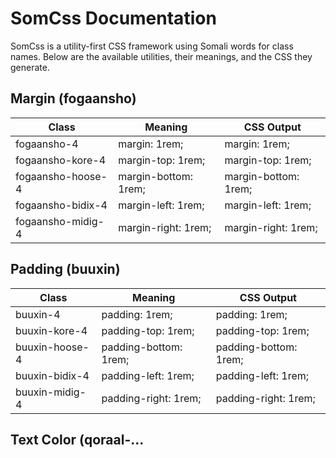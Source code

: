 # SomCss Documentation

SomCss is a utility-first CSS framework using Somali words for class names. Below are the available utilities, their meanings, and the CSS they generate.

## Margin (fogaansho)
| Class                | Meaning                | CSS Output           |
|----------------------|-----------------------|----------------------|
| fogaansho-4          | margin: 1rem;         | margin: 1rem;        |
| fogaansho-kore-4     | margin-top: 1rem;     | margin-top: 1rem;    |
| fogaansho-hoose-4    | margin-bottom: 1rem;  | margin-bottom: 1rem; |
| fogaansho-bidix-4    | margin-left: 1rem;    | margin-left: 1rem;   |
| fogaansho-midig-4    | margin-right: 1rem;   | margin-right: 1rem;  |

## Padding (buuxin)
| Class                | Meaning                | CSS Output           |
|----------------------|-----------------------|----------------------|
| buuxin-4             | padding: 1rem;        | padding: 1rem;       |
| buuxin-kore-4        | padding-top: 1rem;    | padding-top: 1rem;   |
| buuxin-hoose-4       | padding-bottom: 1rem; | padding-bottom: 1rem;|
| buuxin-bidix-4       | padding-left: 1rem;   | padding-left: 1rem;  |
| buuxin-midig-4       | padding-right: 1rem;  | padding-right: 1rem; |

## Text Color (qoraal-... 